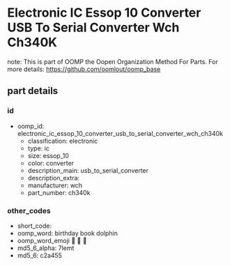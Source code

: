 # Electronic IC Essop 10 Converter USB To Serial Converter Wch Ch340K  

note: This is part of OOMP the Oopen Organization Method For Parts. For more details: https://github.com/oomlout/oomp_base

##  part details





### id
* oomp_id: electronic_ic_essop_10_converter_usb_to_serial_converter_wch_ch340k
  * classification: electronic
  * type: ic
  * size: essop_10
  * color: converter
  * description_main: usb_to_serial_converter
  * description_extra: 
  * manufacturer: wch
  * part_number: ch340k

### other_codes
* short_code: 
* oomp_word: birthday book dolphin
* oomp_word_emoji :birthday: :book: :dolphin:
* md5_6_alpha: 7lemt
* md5_6: c2a455